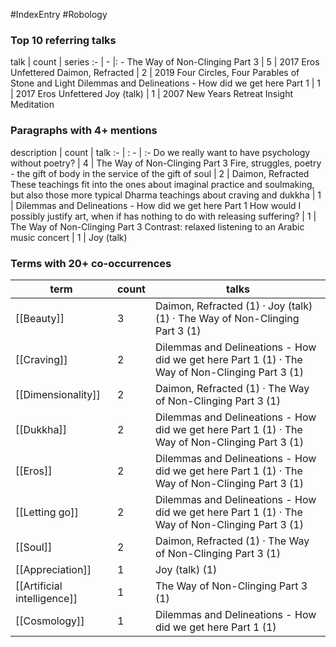 #IndexEntry #Robology

### Top 10 referring talks
talk | count | series
:- | - |: -
<a data-href="The Way of Non-Clinging Part 3" class="internal-link">The Way of Non-Clinging Part 3</a> | 5 | <a data-href="2017 Eros Unfettered" class="internal-link">2017 Eros Unfettered</a>
<a data-href="Daimon, Refracted" class="internal-link">Daimon, Refracted</a> | 2 | <a data-href="2019 Four Circles, Four Parables of Stone and Light" class="internal-link">2019 Four Circles, Four Parables of Stone and Light</a>
<a data-href="Dilemmas and Delineations - How did we get here Part 1" class="internal-link">Dilemmas and Delineations - How did we get here Part 1</a> | 1 | <a data-href="2017 Eros Unfettered" class="internal-link">2017 Eros Unfettered</a>
<a data-href="Joy (talk)" class="internal-link">Joy (talk)</a> | 1 | <a data-href="2007 New Years Retreat Insight Meditation" class="internal-link">2007 New Years Retreat Insight Meditation</a>

### Paragraphs with 4+ mentions
description | count | talk
:- | : - | :-
<a aria-label-position="top" aria-label="The Way of Non-Clinging Part 3 > Do we really want to have psychology without poetry" data-href="The Way of Non-Clinging Part 3#Do we really want to have psychology without poetry" class="internal-link">Do we really want to have psychology without poetry?</a> | 4 | <a data-href="The Way of Non-Clinging Part 3" class="internal-link">The Way of Non-Clinging Part 3</a>
<a aria-label-position="top" aria-label="Daimon, Refracted > Fire struggles poetry - the gift of body in the service of the gift of soul" data-href="Daimon, Refracted#Fire struggles poetry - the gift of body in the service of the gift of soul" class="internal-link">Fire, struggles, poetry - the gift of body in the service of the gift of soul</a> | 2 | <a data-href="Daimon, Refracted" class="internal-link">Daimon, Refracted</a>
<a aria-label-position="top" aria-label="Dilemmas and Delineations - How did we get here Part 1 > These teachings fit into the ones about imaginal practice and soulmaking but also those more typical Dharma teachings about craving and dukkha" data-href="Dilemmas and Delineations - How did we get here Part 1#These teachings fit into the ones about imaginal practice and soulmaking but also those more typical Dharma teachings about craving and dukkha" class="internal-link">These teachings fit into the ones about imaginal practice and soulmaking, but also those more typical Dharma teachings about craving and dukkha</a> | 1 | <a data-href="Dilemmas and Delineations - How did we get here Part 1" class="internal-link">Dilemmas and Delineations - How did we get here Part 1</a>
<a aria-label-position="top" aria-label="The Way of Non-Clinging Part 3 > How would I possibly justify art when if has nothing to do with releasing suffering" data-href="The Way of Non-Clinging Part 3#How would I possibly justify art when if has nothing to do with releasing suffering" class="internal-link">How would I possibly justify art, when if has nothing to do with releasing suffering?</a> | 1 | <a data-href="The Way of Non-Clinging Part 3" class="internal-link">The Way of Non-Clinging Part 3</a>
<a aria-label-position="top" aria-label="Joy (talk) > Contrast relaxed listening to an Arabic music concert" data-href="Joy (talk)#Contrast relaxed listening to an Arabic music concert" class="internal-link">Contrast: relaxed listening to an Arabic music concert</a> | 1 | <a data-href="Joy (talk)" class="internal-link">Joy (talk)</a>

### Terms with 20+ co-occurrences
term | count | talks
-|-|-
[[Beauty]] | 3 | <span class="counts"><a data-href="Daimon, Refracted" class="internal-link">Daimon, Refracted</a> (1) · <a data-href="Joy (talk)" class="internal-link">Joy (talk)</a> (1) · <a data-href="The Way of Non-Clinging Part 3" class="internal-link">The Way of Non-Clinging Part 3</a> (1)</span> 
[[Craving]] | 2 | <span class="counts"><a data-href="Dilemmas and Delineations - How did we get here Part 1" class="internal-link">Dilemmas and Delineations - How did we get here Part 1</a> (1) · <a data-href="The Way of Non-Clinging Part 3" class="internal-link">The Way of Non-Clinging Part 3</a> (1)</span> 
[[Dimensionality]] | 2 | <span class="counts"><a data-href="Daimon, Refracted" class="internal-link">Daimon, Refracted</a> (1) · <a data-href="The Way of Non-Clinging Part 3" class="internal-link">The Way of Non-Clinging Part 3</a> (1)</span> 
[[Dukkha]] | 2 | <span class="counts"><a data-href="Dilemmas and Delineations - How did we get here Part 1" class="internal-link">Dilemmas and Delineations - How did we get here Part 1</a> (1) · <a data-href="The Way of Non-Clinging Part 3" class="internal-link">The Way of Non-Clinging Part 3</a> (1)</span> 
[[Eros]] | 2 | <span class="counts"><a data-href="Dilemmas and Delineations - How did we get here Part 1" class="internal-link">Dilemmas and Delineations - How did we get here Part 1</a> (1) · <a data-href="The Way of Non-Clinging Part 3" class="internal-link">The Way of Non-Clinging Part 3</a> (1)</span> 
[[Letting go]] | 2 | <span class="counts"><a data-href="Dilemmas and Delineations - How did we get here Part 1" class="internal-link">Dilemmas and Delineations - How did we get here Part 1</a> (1) · <a data-href="The Way of Non-Clinging Part 3" class="internal-link">The Way of Non-Clinging Part 3</a> (1)</span> 
[[Soul]] | 2 | <span class="counts"><a data-href="Daimon, Refracted" class="internal-link">Daimon, Refracted</a> (1) · <a data-href="The Way of Non-Clinging Part 3" class="internal-link">The Way of Non-Clinging Part 3</a> (1)</span> 
[[Appreciation]] | 1 | <span class="counts"><a data-href="Joy (talk)" class="internal-link">Joy (talk)</a> (1)</span> 
[[Artificial intelligence]] | 1 | <span class="counts"><a data-href="The Way of Non-Clinging Part 3" class="internal-link">The Way of Non-Clinging Part 3</a> (1)</span> 
[[Cosmology]] | 1 | <span class="counts"><a data-href="Dilemmas and Delineations - How did we get here Part 1" class="internal-link">Dilemmas and Delineations - How did we get here Part 1</a> (1)</span> 

